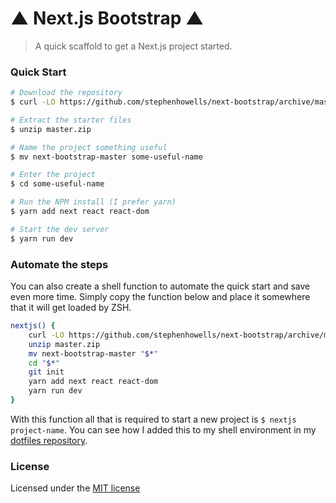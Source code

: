 # ▲ Next.js Bootstrap ▲

> A quick scaffold to get a Next.js project started.

### Quick Start

```sh
# Download the repository
$ curl -LO https://github.com/stephenhowells/next-bootstrap/archive/master.zip

# Extract the starter files
$ unzip master.zip

# Name the project something useful
$ mv next-bootstrap-master some-useful-name

# Enter the project
$ cd some-useful-name

# Run the NPM install (I prefer yarn)
$ yarn add next react react-dom

# Start the dev server
$ yarn run dev
```

### Automate the steps

You can also create a shell function to automate the quick start and save even more time. Simply copy the function below and place it somewhere that it will get loaded by ZSH.

```sh
nextjs() {
    curl -LO https://github.com/stephenhowells/next-bootstrap/archive/master.zip
    unzip master.zip
    mv next-bootstrap-master "$*"
    cd "$*"
    git init
    yarn add next react react-dom
    yarn run dev
}
```

With this function all that is required to start a new project is `$ nextjs project-name`. You can see how I added this to my shell environment in my [dotfiles repository](https://github.com/stephenhowells/dotfiles/blob/master/functions/functions.zsh#L70).

### License

Licensed under the [MIT license](http://opensource.org/licenses/MIT)
